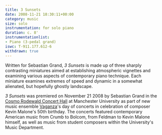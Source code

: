 ```yaml
---
title: 3 Sunsets
date: 2008-11-21 18:30:11+00:00
category: music
size: solo
instrumentation: for solo piano
duration: c. 8'
instrumentationlist:
- Piano (3-pedal grand)
iswc: T-911.177.612-6
withdrawn: true
---
```


Written for Sebastian Grand, _3 Sunsets_ is made up of three  sharply contrasting miniatures aimed at establishing atmospheric  vignettes and examining various aspects of contemporary piano technique.  Each miniature examines extremes of speed and dynamic in a somewhat  alienated, but hopefully ghostly landscape.

_3 Sunsets_ was premiered on November 21 2008 by Sebastian Grand  in the [Cosmo  Rodewald Concert Hall](http://www.arts.manchester.ac.uk/martinharriscentre) at Manchester University as part of new music  ensemble [Vaganza](http://www.vaganza.manchester.ac.uk/)'s  day of concerts in celebration of composer Kevin Malone's 50th birthday.  The concerts featured contemporary American music from Crumb to Bolcom,  from Feldman to Kevin Malone himself, as well as music from student  composers within the University's Music Department.
